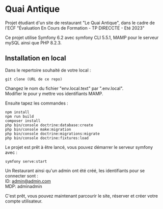 # Quai Antique

Projet étudiant d'un site de restaurant "Le Quai Antique", dans le cadre de l'ECF "Évaluation En Cours de Formation - TP DIRECCTE - Eté 2023"

Ce projet utilise Symfony 6.2 avec symfony CLI 5.5.1, MAMP pour le serveur mySQL ainsi que PHP 8.2.3.


## Installation en local 

Dans le repertoire souhaité de votre local : 
```
git clone (URL de ce repo)
```

Changez le nom du fichier "env.local.text" par ".env.local".  
Modifier le pour y mettre vos identifiants MAMP. 

Ensuite tapez les commandes :
```
npm install
npm run build
composer install
php bin/console doctrine:database:create
php bin/console make:migration
php bin/console doctrine:migrations:migrate
php bin/console doctrine:fixtures:load
```

Le projet est prêt à être lancé, vous pouvez démarrer le serveur symfony avec :
```
symfony serve:start
```

Un Restaurant ainsi qu'un admin ont été créé, les identifiants pour se connecter sont :  
ID: admin@admin.com  
MDP: adminadmin

C'est prêt, vous pouvez maintenant parcourir le site, réserver et créer votre compte utilisateur.
